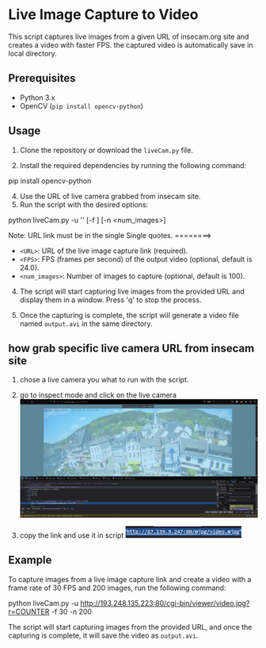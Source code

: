 # Live Image Capture to Video

This script captures live images from a given URL of insecam.org site and creates a video with faster FPS. 
the captured video is automatically save in local directory.


## Prerequisites

- Python 3.x
- OpenCV (`pip install opencv-python`)

## Usage

1. Clone the repository or download the `liveCam.py` file.

2. Install the required dependencies by running the following command:

pip install opencv-python

4. Use the URL of live camera grabbed from insecam site.
3. Run the script with the desired options:

python liveCam.py -u '<URL>' [-f <FPS>] [-n <num_images>]

Note: URL link must be in the single Single quotes.
========>

- `<URL>`: URL of the live image capture link (required).
- `<FPS>`: FPS (frames per second) of the output video (optional, default is 24.0).
- `<num_images>`: Number of images to capture (optional, default is 100).

4. The script will start capturing live images from the provided URL and display them in a window. Press 'q' to stop the process.

5. Once the capturing is complete, the script will generate a video file named `output.avi` in the same directory.

## how grab specific live camera URL from insecam site
1. chose a live camera you what to run with the script.

2. go to inspect mode and click on the live camera
![/images/web.png](images/web.png)

3. copy the link and use it in script
![/images/link.png](images/link.png)

## Example

To capture images from a live image capture link and create a video with a frame rate of 30 FPS and 200 images, run the following command:

python liveCam.py -u http://193.248.135.223:80/cgi-bin/viewer/video.jpg?r=COUNTER -f 30 -n 200

The script will start capturing images from the provided URL, and once the capturing is complete, it will save the video as `output.avi`.

